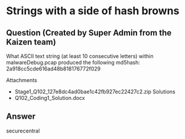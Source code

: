 # Strings with a side of hash browns
## Question (Created by Super Admin from the Kaizen team)

What ASCII text string (at least 10 consecutive letters) within malwareDebug.pcap produced the following md5hash: 2a918cc5cde616ad48b818176772f029

Attachments
- Stage1_Q102_127e8dc4ad0bae1c42fb927ec22427c2.zip
Solutions
- Q102_Coding1_Solution.docx

## Answer
securecentral
